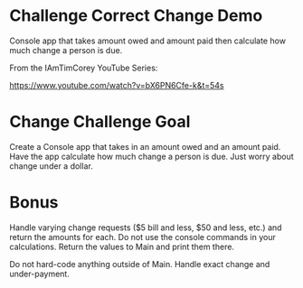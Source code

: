 # Challenge Correct Change Demo
Console app that takes amount owed and amount paid then calculate how much change a person is due.

From the IAmTimCorey YouTube Series: 

https://www.youtube.com/watch?v=bX6PN6Cfe-k&t=54s

# Change Challenge Goal

Create a Console app that takes in an amount owed and an amount paid.
Have the app calculate how much change a person is due. Just worry
about change under a dollar.

# Bonus
Handle varying change requests ($5 bill and less, $50 and less, etc.) and return
the amounts for each. Do not use the console commands in your calculations.
Return the values to Main and print them there. 

Do not hard-code anything outside of Main. Handle exact change and under-payment.
